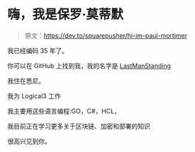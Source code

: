 # 嗨，我是保罗·莫蒂默

> 原文：<https://dev.to/squarepusher/hi-im-paul-mortimer>

我已经编码 35 年了。

你可以在 GitHub 上找到我，我的名字是 [LastManStanding](https://github.com/LastManStanding)

我住在悉尼。

我为 Logical3 工作

我主要用这些语言编程:GO，C#，HCL，

我目前正在学习更多关于区块链、加密和部署的知识

很高兴见到你。